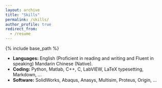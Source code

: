 ```yaml
---
layout: archive
title: "Skills"
permalink: /skills/
author_profile: true
redirect_from:
  - /resume
---
```


{% include base_path %}

* **Languages:** English (Proficient in reading and writing and Fluent in speaking) Mandarin Chinese (Native).
* **Coding:** Python, Matlab, C++, C, LabVIEW, LaTeX typesetting, Markdown, ...
* **Software:** SolidWorks, Abaqus, Anasys, Multisim, Proteus, Origin, ...
